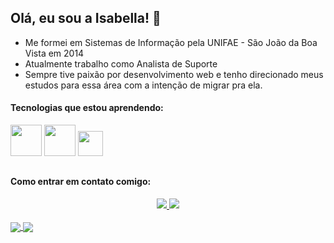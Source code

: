 ## Olá, eu sou a Isabella! 👋

<!--
**bellaalves/bellaalves** is a ✨ _special_ ✨ repository because its `README.md` (this file) appears on your GitHub profile.

Here are some ideas to get you started:

- 🔭 I’m currently working on ...
- 🌱 I’m currently learning ...
- 👯 I’m looking to collaborate on ...
- 🤔 I’m looking for help with ...
- 💬 Ask me about ...
- 📫 How to reach me: ...
- 😄 Pronouns: ...
- ⚡ Fun fact: ...
[![Anurag's GitHub stats]
-->
- Me formei em Sistemas de Informação pela UNIFAE - São João da Boa Vista em 2014
- Atualmente trabalho como Analista de Suporte
- Sempre tive paixão por desenvolvimento web e tenho direcionado meus estudos para essa área com a intenção de migrar pra ela.



#### Tecnologias que estou aprendendo:<br>
<img width="50px" src="https://cdn.jsdelivr.net/gh/devicons/devicon/icons/html5/html5-original-wordmark.svg" /> <img width="50px" src="https://cdn.jsdelivr.net/gh/devicons/devicon/icons/css3/css3-original-wordmark.svg" /> <img width="40px" src="https://cdn.jsdelivr.net/gh/devicons/devicon/icons/javascript/javascript-original.svg" />
    
##
    
#### Como entrar em contato comigo:          
<div align="center">
<a href="mailto:bellasalves22@gmail.com">
  <img src="https://img.shields.io/badge/Gmail-D14836?style=for-the-badge&logo=gmail&logoColor=white" />
</a>
<a href="https://www.linkedin.com/in/isabella-da-silva-alves-988a99170" target="_blank">
  <img src="https://img.shields.io/badge/LinkedIn-0077B5?style=for-the-badge&logo=linkedin&logoColor=white" target="_blank" />
</a>
</div>
  
  </br>
  
  <a href="https://github.com/bellaalves">
  <img align="center" src="https://github-readme-stats.vercel.app/api?username=bellaalves&show_icons=true&theme=dracula" />
</a>
<a href="https://github.com/bellaalves">
  <img align="center" src="https://github-readme-stats.vercel.app/api/top-langs/?username=bellaalves&theme=dracula" />
</a>
